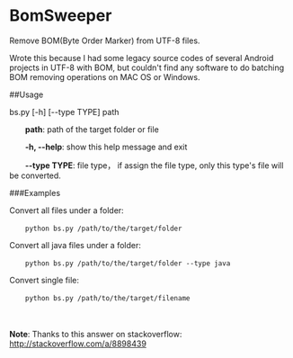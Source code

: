 # BomSweeper
Remove BOM(Byte Order Marker) from UTF-8 files. 

Wrote this because I had some legacy source codes of several Android projects in UTF-8 with BOM, but couldn't find any software to do batching BOM removing operations on MAC OS or Windows.

##Usage

bs.py [-h] [--type TYPE] path


&ensp;&ensp;&ensp;&ensp;**path**:         path of the target folder or file


&ensp;&ensp;&ensp;&ensp;**-h, --help**:   show this help message and exit

  
&ensp;&ensp;&ensp;&ensp;**--type TYPE**:  file type， if assign the file type, only this type's file will be converted.

###Examples

Convert all files under a folder:

&ensp;&ensp;&ensp;&ensp;```python bs.py /path/to/the/target/folder```

Convert all java files under a folder:

&ensp;&ensp;&ensp;&ensp;```python bs.py /path/to/the/target/folder --type java```

Convert single file:

&ensp;&ensp;&ensp;&ensp;```python bs.py /path/to/the/target/filename ```

<br><br>
**Note**: Thanks to this answer on stackoverflow: http://stackoverflow.com/a/8898439
